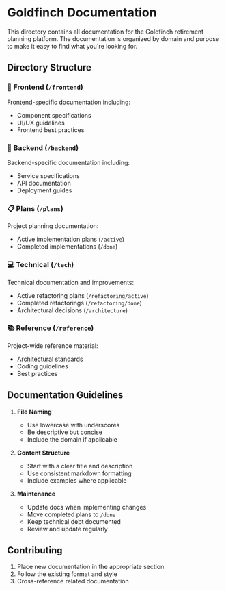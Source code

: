 # Goldfinch Documentation

This directory contains all documentation for the Goldfinch retirement planning platform. The documentation is organized by domain and purpose to make it easy to find what you're looking for.

## Directory Structure

### 📱 Frontend (`/frontend`)
Frontend-specific documentation including:
- Component specifications
- UI/UX guidelines
- Frontend best practices

### 🔧 Backend (`/backend`)
Backend-specific documentation including:
- Service specifications
- API documentation
- Deployment guides

### 📋 Plans (`/plans`)
Project planning documentation:
- Active implementation plans (`/active`)
- Completed implementations (`/done`)

### 💻 Technical (`/tech`)
Technical documentation and improvements:
- Active refactoring plans (`/refactoring/active`)
- Completed refactorings (`/refactoring/done`)
- Architectural decisions (`/architecture`)

### 📚 Reference (`/reference`)
Project-wide reference material:
- Architectural standards
- Coding guidelines
- Best practices

## Documentation Guidelines

1. **File Naming**
   - Use lowercase with underscores
   - Be descriptive but concise
   - Include the domain if applicable

2. **Content Structure**
   - Start with a clear title and description
   - Use consistent markdown formatting
   - Include examples where applicable

3. **Maintenance**
   - Update docs when implementing changes
   - Move completed plans to `/done`
   - Keep technical debt documented
   - Review and update regularly

## Contributing

1. Place new documentation in the appropriate section
2. Follow the existing format and style
3. Cross-reference related documentation
